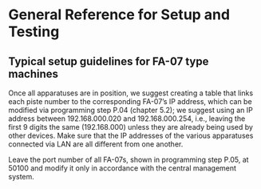 # General Reference for Setup and Testing

## Typical setup guidelines for FA-07 type machines
Once all apparatuses are in position, we suggest creating a table that 
links each piste number to the corresponding FA-07’s IP address, which can 
be modified via programming step P.04 (chapter 5.2); we suggest using an IP 
address between 192.168.000.020 and 192.168.000.254, i.e., leaving the first 9 digits the same (192.168.000) unless they are already being used by other devices. Make sure that the IP addresses of the various apparatuses connected via LAN are all different from one another.

Leave the port number of all FA-07s, shown in programming step P.05, at 50100 and modify it only in accordance with the central management system.
